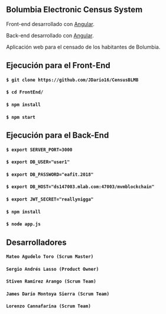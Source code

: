 ## Bolumbia Electronic Census System

Front-end desarrollado con [Angular](https://angular.io/).

Back-end desarrollado con [Angular](https://angular.io/).

Aplicación web para el censado de los habitantes de Bolumbia.

## Ejecución para el Front-End

#### `$ git clone https://github.com/JDario16/CensusBLMB`
#### `$ cd FrontEnd/`
#### `$ npm install`
#### `$ npm start`

## Ejecución para el Back-End

#### `$ export SERVER_PORT=3000`
#### `$ export DB_USER="user1"`
#### `$ export DB_PASSWORD="eafit.2018"`
#### `$ export DB_HOST="ds147003.mlab.com:47003/mvmblockchain"`
#### `$ export JWT_SECRET="reallynigga"`
#### `$ npm install`
#### `$ node app.js`

## Desarrolladores

#### `Mateo Agudelo Toro (Scrum Master)`
#### `Sergio Andrés Lasso (Product Owner)`
#### `Stiven Ramírez Arango (Scrum Team)`
#### `James Darío Montoya Sierra (Scrum Team)`
#### `Lorenzo Cannafarina (Scrum Team)`